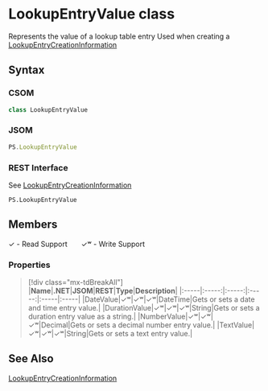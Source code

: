 [comment]: # (Name:LookupEntryValue)
[comment]: # (Name:Microsoft.ProjectServer.LookupEntryValue)
[comment]: # (Type:class)
[comment]: # (Status:Verified)

# <a name="name"></a>LookupEntryValue class

<a name="description"></a>Represents the value of a lookup table entry
Used when creating a [LookupEntryCreationInformation](LookupEntryCreationInformation.md)

## <a name="syntax"></a>Syntax

### CSOM

```cs
class LookupEntryValue 
```
### JSOM

```javascript
PS.LookupEntryValue
```
### REST Interface

See [LookupEntryCreationInformation](LookupEntryCreationInformation.md)
```
PS.LookupEntryValue
```

## <a name="members"></a>Members


&#x2713; - Read Support &nbsp;&nbsp;&nbsp;&nbsp;&nbsp;&nbsp;&#x2713;&#x02B7; - Write Support

### <a name="properties"></a>Properties
> [!div class="mx-tdBreakAll"]
|**Name**|**.NET**|**JSOM**|**REST**|**Type**|**Description**|
|:-----|:-----:|:-----:|:-----:|:-----|:-----|
|<a name="DateValue"></a>DateValue|&#x2713;&#x02B7;|&#x2713;&#x02B7;|&#x2713;&#x02B7;|DateTime|Gets or sets a date and time entry value.|
|<a name="DurationValue"></a>DurationValue|&#x2713;&#x02B7;|&#x2713;&#x02B7;|&#x2713;&#x02B7;|String|Gets or sets a duration entry value as a string.|
|<a name="NumberValue"></a>NumberValue|&#x2713;&#x02B7;|&#x2713;&#x02B7;|&#x2713;&#x02B7;|Decimal|Gets or sets a decimal number entry value.|
|<a name="TextValue"></a>TextValue|&#x2713;&#x02B7;|&#x2713;&#x02B7;|&#x2713;&#x02B7;|String|Gets or sets a text entry value.|

## <a name="seeAlso"></a>See Also

[LookupEntryCreationInformation](LookupEntryCreationInformation.md)<br/>
